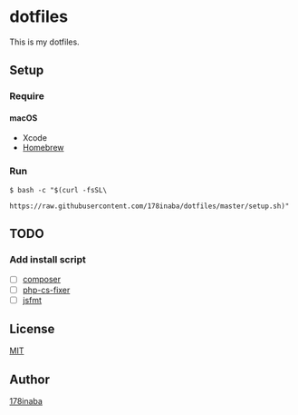 # dotfiles

This is my dotfiles.

## Setup

### Require

#### macOS

* Xcode
* [Homebrew](http://brew.sh/)

### Run

```console
$ bash -c "$(curl -fsSL\
  https://raw.githubusercontent.com/178inaba/dotfiles/master/setup.sh)"
```

## TODO

### Add install script

- [ ] [composer](https://getcomposer.org/doc/00-intro.md)
- [ ] [php-cs-fixer](http://cs.sensiolabs.org/)
- [ ] [jsfmt](http://rdio.github.io/jsfmt/)

## License

[MIT](LICENSE)

## Author

[178inaba](https://github.com/178inaba)

